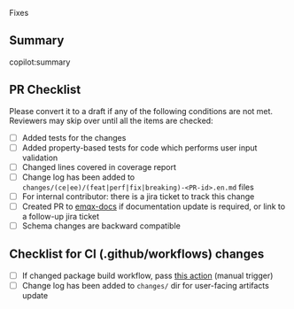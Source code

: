 Fixes <issue-or-jira-number>

<!-- Make sure to target release-52 branch if this PR is intended to fix the issues for the release candidate. -->

## Summary
copilot:summary

## PR Checklist
Please convert it to a draft if any of the following conditions are not met. Reviewers may skip over until all the items are checked:

- [ ] Added tests for the changes
- [ ] Added property-based tests for code which performs user input validation
- [ ] Changed lines covered in coverage report
- [ ] Change log has been added to `changes/(ce|ee)/(feat|perf|fix|breaking)-<PR-id>.en.md` files
- [ ] For internal contributor: there is a jira ticket to track this change
- [ ] Created PR to [emqx-docs](https://github.com/emqx/emqx-docs) if documentation update is required, or link to a follow-up jira ticket
- [ ] Schema changes are backward compatible

## Checklist for CI (.github/workflows) changes

- [ ] If changed package build workflow, pass [this action](https://github.com/emqx/emqx/actions/workflows/build_packages.yaml) (manual trigger)
- [ ] Change log has been added to `changes/` dir for user-facing artifacts update
